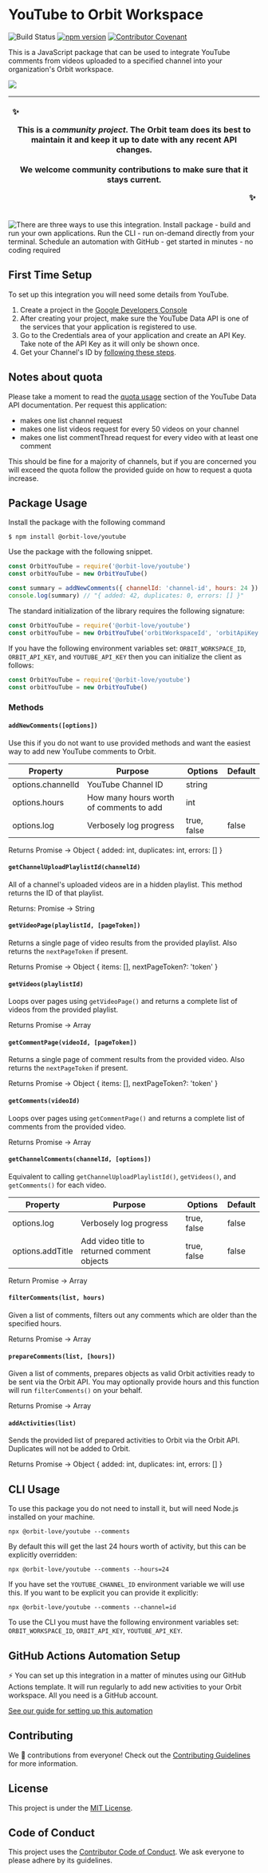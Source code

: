# YouTube to Orbit Workspace

![Build Status](https://github.com/orbit-love/community-js-youtube-orbit/workflows/CI/badge.svg)
[![npm version](https://badge.fury.io/js/%40orbit-love%2Fyoutube.svg)](https://badge.fury.io/js/%40orbit-love%2Fyoutube)
[![Contributor Covenant](https://img.shields.io/badge/Contributor%20Covenant-2.0-4baaaa.svg)](.github/CODE_OF_CONDUCT.md)

This is a JavaScript package that can be used to integrate YouTube comments from videos uploaded to a specified channel into your organization's Orbit workspace.

![](docs/activity.png)

|<p align="left">:sparkles:</p> This is a *community project*. The Orbit team does its best to maintain it and keep it up to date with any recent API changes.<br/><br/>We welcome community contributions to make sure that it stays current. <p align="right">:sparkles:</p>|
|-----------------------------------------|

![There are three ways to use this integration. Install package - build and run your own applications. Run the CLI - run on-demand directly from your terminal. Schedule an automation with GitHub - get started in minutes - no coding required](docs/ways-to-use.png)

## First Time Setup

To set up this integration you will need some details from YouTube.

1. Create a project in the [Google Developers Console](https://console.developers.google.com/)
2. After creating your project, make sure the YouTube Data API is one of the services that your application is registered to use.
3. Go to the Credentials area of your application and create an API Key. Take note of the API Key as it will only be shown once.
4. Get your Channel's ID by [following these steps](https://support.google.com/youtube/answer/3250431).

## Notes about quota

Please take a moment to read the [quota usage](https://developers.google.com/youtube/v3/getting-started#quota) section of the YouTube Data API documentation. Per request this application:

- makes one list channel request
- makes one list videos request for every 50 videos on your channel
- makes one list commentThread request for every video with at least one comment

This should be fine for a majority of channels, but if you are concerned you will exceed the quota follow the provided guide on how to request a quota increase.

## Package Usage

Install the package with the following command

```
$ npm install @orbit-love/youtube
```

Use the package with the following snippet.

```js
const OrbitYouTube = require('@orbit-love/youtube')
const orbitYouTube = new OrbitYouTube()

const summary = addNewComments({ channelId: 'channel-id', hours: 24 })
console.log(summary) // "{ added: 42, duplicates: 0, errors: [] }"
```

The standard initialization of the library requires the following signature:

```js
const OrbitYouTube = require('@orbit-love/youtube')
const orbitYouTube = new OrbitYouTube('orbitWorkspaceId', 'orbitApiKey', 'ytApiKey')
```

If you have the following environment variables set: `ORBIT_WORKSPACE_ID`, `ORBIT_API_KEY`, and `YOUTUBE_API_KEY` then you can initialize the client as follows:

```js
const OrbitYouTube = require('@orbit-love/youtube')
const orbitYouTube = new OrbitYouTube()
```

### Methods

#### `addNewComments([options])`

Use this if you do not want to use provided methods and want the easiest way to add new YouTube comments to Orbit.

|Property|Purpose|Options|Default|
|---|---|---|---|
|options.channelId|YouTube Channel ID|string||
|options.hours|How many hours worth of comments to add|int||
|options.log|Verbosely log progress|true, false|false|

Returns Promise -> Object { added: int, duplicates: int, errors: [] }

#### `getChannelUploadPlaylistId(channelId)`

All of a channel's uploaded videos are in a hidden playlist. This method returns the ID of that playlist.

Returns: Promise -> String

#### `getVideoPage(playlistId, [pageToken])`

Returns a single page of video results from the provided playlist. Also returns the `nextPageToken` if present.

Returns Promise -> Object { items: [], nextPageToken?: 'token' }

#### `getVideos(playlistId)`

Loops over pages using `getVideoPage()` and returns a complete list of videos from the provided playlist.

Returns Promise -> Array

#### `getCommentPage(videoId, [pageToken])`

Returns a single page of comment results from the provided video. Also returns the `nextPageToken` if present.

Returns Promise -> Object { items: [], nextPageToken?: 'token' }

#### `getComments(videoId)`

Loops over pages using `getCommentPage()` and returns a complete list of comments from the provided video.

Returns Promise -> Array

#### `getChannelComments(channelId, [options])`

Equivalent to calling `getChannelUploadPlaylistId()`, `getVideos()`, and `getComments()` for each video.

|Property|Purpose|Options|Default|
|---|---|---|---|
|options.log|Verbosely log progress|true, false|false|
|options.addTitle|Add video title to returned comment objects|true, false|false|

Return Promise -> Array

#### `filterComments(list, hours)`

Given a list of comments, filters out any comments which are older than the specified hours.

Returns Promise -> Array

#### `prepareComments(list, [hours])`

Given a list of comments, prepares objects as valid Orbit activities ready to be sent via the Orbit API. You may optionally provide hours and this function will run `filterComments()` on your behalf.

Returns Promise -> Array

#### `addActivities(list)`

Sends the provided list of prepared activities to Orbit via the Orbit API. Duplicates will not be added to Orbit.

Returns Promise -> Object { added: int, duplicates: int, errors: [] }

## CLI Usage

To use this package you do not need to install it, but will need Node.js installed on your machine.

```
npx @orbit-love/youtube --comments
```

By default this will get the last 24 hours worth of activity, but this can be explicitly overridden:

```
npx @orbit-love/youtube --comments --hours=24
```

If you have set the `YOUTUBE_CHANNEL_ID` environment variable we will use this. If you want to be explicit you can provide it explicitly:

```
npx @orbit-love/youtube --comments --channel=id
```

To use the CLI you must have the following environment variables set: `ORBIT_WORKSPACE_ID`, `ORBIT_API_KEY`, `YOUTUBE_API_KEY`.

## GitHub Actions Automation Setup

⚡ You can set up this integration in a matter of minutes using our GitHub Actions template. It will run regularly to add new activities to your Orbit workspace. All you need is a GitHub account.

[See our guide for setting up this automation](https://github.com/orbit-love/github-actions-templates/blob/main/YouTube/README.md)

## Contributing

We 💜 contributions from everyone! Check out the [Contributing Guidelines](.github/CONTRIBUTING.md) for more information.

## License

This project is under the [MIT License](./LICENSE).

## Code of Conduct

This project uses the [Contributor Code of Conduct](.github/CODE_OF_CONDUCT.md). We ask everyone to please adhere by its guidelines.
